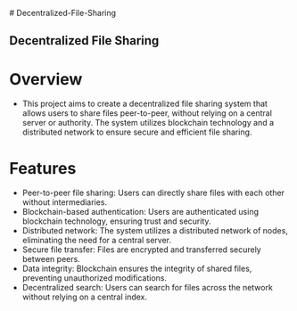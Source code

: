 #   D e c e n t r a l i z e d - F i l e - S h a r i n g 
 
## Decentralized File Sharing

# Overview
- This project aims to create a decentralized file sharing system that allows users to share files peer-to-peer, without relying on a central server or authority. The system utilizes blockchain technology and a distributed network to ensure secure and efficient file sharing.

# Features
- Peer-to-peer file sharing: Users can directly share files with each other without intermediaries.
- Blockchain-based authentication: Users are authenticated using blockchain technology, ensuring trust and security.
- Distributed network: The system utilizes a distributed network of nodes, eliminating the need for a central server.
- Secure file transfer: Files are encrypted and transferred securely between peers.
- Data integrity: Blockchain ensures the integrity of shared files, preventing unauthorized modifications.
- Decentralized search: Users can search for files across the network without relying on a central index.
